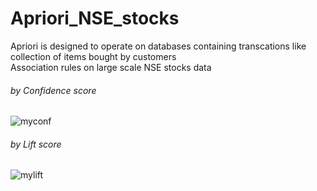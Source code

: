 # Apriori_NSE_stocks
 
Apriori is designed to operate on databases containing transcations like collection of items bought by customers<br />
Association rules on large scale NSE stocks data <br />
###### by Confidence score
![myconf](https://cloud.githubusercontent.com/assets/16385390/19840605/e95a2b1a-9ef9-11e6-9c3a-7782f4d2cbd0.jpg)

###### by Lift score
![mylift](https://cloud.githubusercontent.com/assets/16385390/19840616/1f0398f0-9efa-11e6-9a35-72af4f496911.jpg)

